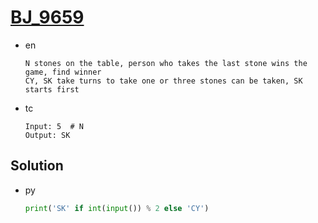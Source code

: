 # [BJ_9659](https://acmicpc.net/problem/9659)

* en

  ```en
  N stones on the table, person who takes the last stone wins the game, find winner
  CY, SK take turns to take one or three stones can be taken, SK starts first
  ```

* tc

  ```tc
  Input: 5  # N
  Output: SK
  ```

## Solution

* py

  ```py
  print('SK' if int(input()) % 2 else 'CY')
  ```

